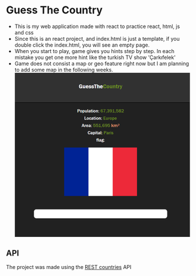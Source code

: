 # Guess The Country
* This is my web application made with react to practice react, html, js and css
* Since this is an react project, and index.html is just a template, if you double click the index.html, you will see an empty page.
* When you start to play, game gives you hints step by step. In each mistake you get one more hint like the turkish TV show 'Çarkıfelek'
* Game does not consist a map or geo feature right now but I am planning to add some map in the following weeks.
![Screenshot of GuessTheCountry](https://github.com/VeikkaND/GuessTheCountry/blob/master/image.png "GuessTheCountry")

## API
The project was made using the [REST countries] API 

[REST countries]: https://restcountries.com/

